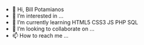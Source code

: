 - 👋 Hi, Bill Potamianos
- 👀 I’m interested in ...
- 🌱 I’m currently learning HTML5 CSS3 JS PHP SQL 
- 💞️ I’m looking to collaborate on ...
- 📫 How to reach me ...

<!---
bpotamian/bpotamian is a ✨ special ✨ repository because its `README.md` (this file) appears on your GitHub profile.
You can click the Preview link to take a look at your changes.
--->

